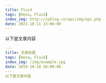 ```yaml
---
title: Fluid
tags: [Hexo, Fluid]
index_img: http://cpblog.cn/api/img/api.php
date: 2021-10-11 23:00:00
---
```

以下是文章内容

```yaml
---
title: 文章标题
tags: [Hexo, Fluid]
index_img: /img/example.jpg
date: 2019-10-10 10:00:00
---
以下是文章内容
```

